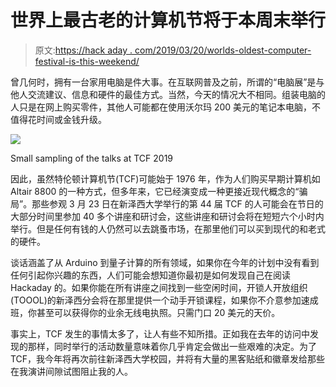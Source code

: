 # 世界上最古老的计算机节将于本周末举行

> 原文:[https://hack aday . com/2019/03/20/worlds-oldest-computer-festival-is-this-weekend/](https://hackaday.com/2019/03/20/worlds-oldest-computer-festival-is-this-weekend/)

曾几何时，拥有一台家用电脑是件大事。在互联网普及之前，所谓的“电脑展”是与他人交流建议、信息和硬件的最佳方式。当然，今天的情况大不相同。组装电脑的人只是在网上购买零件，其他人可能都在使用沃尔玛 200 美元的笔记本电脑，不值得花时间或金钱升级。

[![](../Images/bd6b45c029a16c1cd21d2a426e5fa854.png)](https://hackaday.com/wp-content/uploads/2019/03/tcf19_detail.png)

Small sampling of the talks at TCF 2019

因此，虽然特伦顿计算机节(TCF)可能始于 1976 年，作为人们购买早期计算机如 Altair 8800 的一种方式，但多年来，它已经演变成一种更接近现代概念的“骗局”。那些参观 3 月 23 日在新泽西大学举行的第 44 届 TCF 的人可能会在节日的大部分时间里参加 40 多个讲座和研讨会，这些讲座和研讨会将在短短六个小时内举行。但是任何有钱的人仍然可以去跳蚤市场，在那里他们可以买到现代的和老式的硬件。

谈话涵盖了从 Arduino 到量子计算的所有领域，如果你在今年的计划中没有看到任何引起你兴趣的东西，人们可能会想知道你最初是如何发现自己在阅读 Hackaday 的。如果你能在所有讲座之间找到一些空闲时间，开锁人开放组织(TOOOL)的新泽西分会将在那里提供一个动手开锁课程，如果你不介意参加速成班，你甚至可以获得你的业余无线电执照。只需门口 20 美元的天价。

事实上，TCF 发生的事情太多了，让人有些不知所措。正如我在去年的访问中发现的那样，同时举行的活动数量意味着你几乎肯定会做出一些艰难的决定。为了 TCF，我今年将再次前往新泽西大学校园，并将有大量的黑客贴纸和徽章发给那些在我演讲间隙试图阻止我的人。